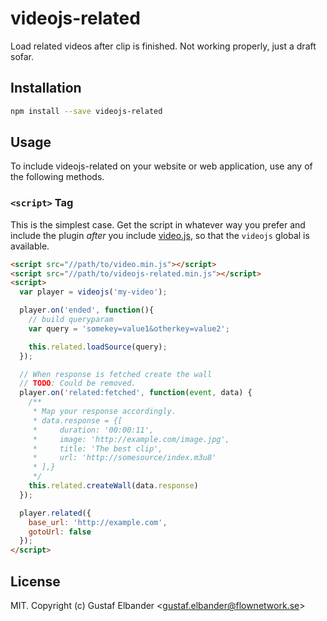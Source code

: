 # videojs-related

Load related videos after clip is finished.
Not working properly, just a draft sofar.

## Installation

```sh
npm install --save videojs-related
```

## Usage

To include videojs-related on your website or web application, use any of the following methods.

### `<script>` Tag

This is the simplest case. Get the script in whatever way you prefer and include the plugin _after_ you include [video.js][videojs], so that the `videojs` global is available.

```html
<script src="//path/to/video.min.js"></script>
<script src="//path/to/videojs-related.min.js"></script>
<script>
  var player = videojs('my-video');

  player.on('ended', function(){
    // build queryparam
    var query = 'somekey=value1&otherkey=value2';

    this.related.loadSource(query);
  });

  // When response is fetched create the wall
  // TODO: Could be removed.
  player.on('related:fetched', function(event, data) {
    /**
     * Map your response accordingly.
     * data.response = {[
     *     duration: '00:00:11',
     *     image: 'http://example.com/image.jpg',
     *     title: 'The best clip',
     *     url: 'http://somesource/index.m3u8'
     * ],}
     */
    this.related.createWall(data.response)
  });

  player.related({
    base_url: 'http://example.com',
    gotoUrl: false
  });
</script>
```

## License

MIT. Copyright (c) Gustaf Elbander &lt;gustaf.elbander@flownetwork.se&gt;


[videojs]: http://videojs.com/
